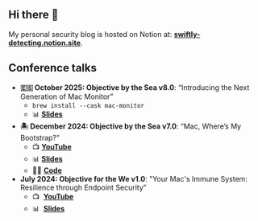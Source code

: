 ## Hi there 👋

My personal security blog is hosted on Notion at: [**swiftly-detecting.notion.site**](https://swiftly-detecting.notion.site/Swiftly-Detecting-Blog-c4000221c60d46ffb16c37b2425241e2).

## Conference talks

- **🇪🇸 October 2025: Objective by the Sea v8.0**: “Introducing the Next Generation of Mac Monitor”
    - `brew install --cask mac-monitor`
    - 📊 [**Slides**](https://swiftlydetecting-conferences.s3.us-west-2.amazonaws.com/public/2025/OBTSv8/Introducing+the+Next+Generation+of+Mac+Monitor.pdf)
- **🏝️ December 2024: Objective by the Sea v7.0**: “Mac, Where’s My Bootstrap?”
    - 📺 [**YouTube**](https://www.youtube.com/watch?v=nXbmng0U_Iw)
    - 📊 [**Slides**](https://swiftlydetecting-conferences.s3.us-west-2.amazonaws.com/public/2024/OBTSv7/Mac%2C+Where%E2%80%99s+My+Bootstrap%3F.pdf)
    - 👨‍💻 [**Code**](https://github.com/Brandon7CC/mac-wheres-my-bootstrap)
- **July 2024: Objective for the We v1.0**: "Your Mac's Immune System: Resilience through Endpoint Security”
    - 📺  [**YouTube**](https://www.youtube.com/watch?v=Q0weonGWwKY&list=PLliknDIoYszszQmQXWIGVIHCY7MIesJiC&index=6)
    - 📊  [**Slides**](https://swiftlydetecting-conferences.s3.us-west-2.amazonaws.com/public/2024/OFTWv1/OFTW_v1_bDalton.pdf)



<!--
**Brandon7CC/Brandon7CC** is a ✨ _special_ ✨ repository because its `README.md` (this file) appears on your GitHub profile.

Here are some ideas to get you started:

- 🔭 I’m currently working on ...
- 🌱 I’m currently learning ...
- 👯 I’m looking to collaborate on ...
- 🤔 I’m looking for help with ...
- 💬 Ask me about ...
- 📫 How to reach me: ...
- 😄 Pronouns: ...
- ⚡ Fun fact: ...
-->
